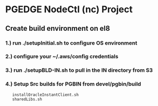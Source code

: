 # PGEDGE NodeCtl (nc) Project


## Create build environment on el8

### 1.) run ./setupInitial.sh to configure OS environment

### 2.) configure your ~/.aws/config credentials

### 3.) run ./setupBLD-IN.sh to pull in the IN directory from S3

### 4.) Setup Src builds for PGBIN from devel/pgbin/build

       installOracleInstantClient.sh
       sharedLibs.sh
